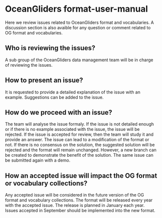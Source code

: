 # OceanGliders format-user-manual
Here we review issues related to OceanGliders format and vocabularies.
A discussion section is also avaible for any question or comment related to OG format and vocabularies.

## Who is reviewing the issues?
A sub group of the OceanGliders data management team will be in charge of reviewing the issues.

## How to present an issue?
It is requested to provide a detailed explanation of the issue with an example. Suggestions can be added to the issue.

## How do we proceed with an issue?
The team will analyse the issue formaly. If the issue is not detailed enough or if there is no example associated with the issue, the issue will be rejected.
If the issue is accepted for review, then the team will study it and provide an answer. The issue can lead to a modification of the format or not. 
If there is no consensus on the solution, the suggested solution will be rejected and the format will remain unchanged. However, a new branch can be created to demonstrate the benefit of the solution. The same issue can be submitted again with a demo.

## How an accepted issue will impact the OG format or vocabulary collections?
Any accepted issue will be considered in the future version of the OG format and vocabulary collections.
The format will be released every year with the accepted issue.
The release is planned in January each year. Issues accepted in September should be implemented into the new format.
